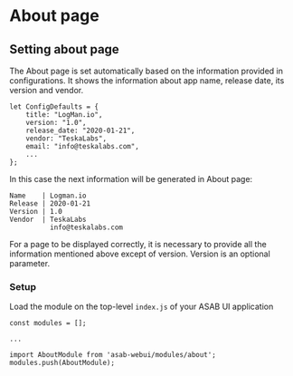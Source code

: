 # About page

## Setting about page

The About page is set automatically based on the information provided in configurations. It shows the information about app name, release date, its version and vendor.

```
let ConfigDefaults = {
	title: "LogMan.io",
	version: "1.0",
	release_date: "2020-01-21",
	vendor: "TeskaLabs",
	email: "info@teskalabs.com",
	...
};
```

In this case the next information will be generated in About page:

```
Name    | Logman.io
Release | 2020-01-21
Version | 1.0
Vendor  | TeskaLabs
          info@teskalabs.com
```

For a page to be displayed correctly, it is necessary to provide all the information mentioned above except of version. Version is an optional parameter.

### Setup

Load the module on the top-level `index.js` of your ASAB UI application

```
const modules = [];

...

import AboutModule from 'asab-webui/modules/about';
modules.push(AboutModule);
```
